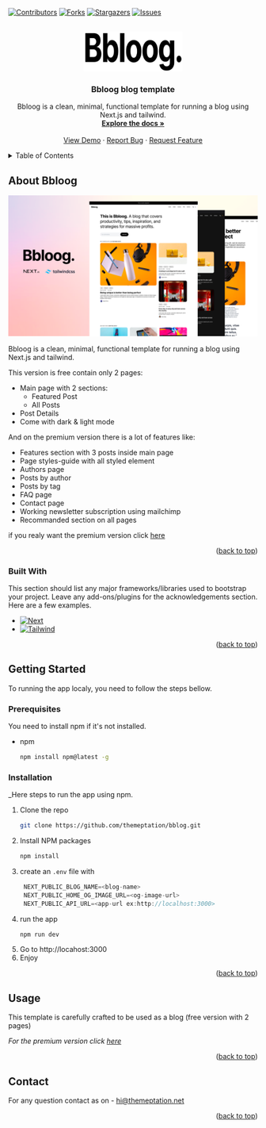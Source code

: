 <a name="readme-top"></a>

<!-- PROJECT SHIELDS -->
<!--
*** I'm using markdown "reference style" links for readability.
*** Reference links are enclosed in brackets [ ] instead of parentheses ( ).
*** See the bottom of this document for the declaration of the reference variables
*** for contributors-url, forks-url, etc. This is an optional, concise syntax you may use.
*** https://www.markdownguide.org/basic-syntax/#reference-style-links
-->

[![Contributors][contributors-shield]][contributors-url]
[![Forks][forks-shield]][forks-url]
[![Stargazers][stars-shield]][stars-url]
[![Issues][issues-shield]][issues-url]

<!-- PROJECT LOGO -->
<br />
<div align="center">
  <a href="https://github.com/themeptation/bblog">
    <img src="public/assets/logo.svg" alt="Logo" width="200" height="80">
  </a>

  <h3 align="center">Bbloog blog template</h3>

  <p align="center">
    Bbloog is a clean, minimal, functional template for running a blog using Next.js and tailwind.
    <br />
    <a href="https://github.com/themeptation/bblog"><strong>Explore the docs »</strong></a>
    <br />
    <br />
    <a href="https://github.com/themeptation/bblog">View Demo</a>
    ·
    <a href="https://github.com/themeptation/bblog/issues">Report Bug</a>
    ·
    <a href="https://github.com/themeptation/bblog/issues">Request Feature</a>
  </p>
</div>

<!-- TABLE OF CONTENTS -->
<details>
  <summary>Table of Contents</summary>
  <ol>
    <li>
      <a href="#about-the-project">About Bbloog</a>
      <ul>
        <li><a href="#built-with">Built With</a></li>
      </ul>
    </li>
    <li>
      <a href="#getting-started">Getting Started</a>
      <ul>
        <li><a href="#prerequisites">Prerequisites</a></li>
        <li><a href="#installation">Installation</a></li>
      </ul>
    </li>
    <li><a href="#usage">Usage</a></li>
    <li><a href="#contact">Contact</a></li>
  </ol>
</details>

<!-- ABOUT THE PROJECT -->

## About Bbloog

[![Product Name Screen Shot][product-screenshot]](https://themeptation.net)

Bbloog is a clean, minimal, functional template for running a blog using Next.js and tailwind.

This version is free contain only 2 pages:

- Main page with 2 sections:
  - Featured Post
  - All Posts
- Post Details
- Come with dark & light mode

And on the premium version there is a lot of features like:

- Features section with 3 posts inside main page
- Page styles-guide with all styled element
- Authors page
- Posts by author
- Posts by tag
- FAQ page
- Contact page
- Working newsletter subscription using mailchimp
- Recommanded section on all pages

if you realy want the premium version click [here](https://themeptation.gumroad.com/l/bbloog?option=a9kQcLJ6ts_CBJlbTJGKow%3D%3D&_gl=1*1pzzdjy*_ga*OTg5MTQzMjAyLjE2NzQzOTgxODg.*_ga_6LJN6D94N6*MTY3NDQwMjYxNC4xMjYuMS4xNjc0NDAyNzMwLjAuMC4w)

<p align="right">(<a href="#readme-top">back to top</a>)</p>

### Built With

This section should list any major frameworks/libraries used to bootstrap your project. Leave any add-ons/plugins for the acknowledgements section. Here are a few examples.

- [![Next][next.js]][next-url]
- [![Tailwind][tailwind]][tailwind-url]

<p align="right">(<a href="#readme-top">back to top</a>)</p>

<!-- GETTING STARTED -->

## Getting Started

To running the app localy, you need to follow the steps bellow.

### Prerequisites

You need to install npm if it's not installed.

- npm
  ```sh
  npm install npm@latest -g
  ```

### Installation

\_Here steps to run the app using npm.

1. Clone the repo
   ```sh
   git clone https://github.com/themeptation/bblog.git
   ```
2. Install NPM packages
   ```sh
   npm install
   ```
3. create an `.env` file with
   ```js
    NEXT_PUBLIC_BLOG_NAME=<blog-name>
    NEXT_PUBLIC_HOME_OG_IMAGE_URL=<og-image-url>
    NEXT_PUBLIC_API_URL=<app-url ex:http://localhost:3000>
   ```
4. run the app
   ```js
   npm run dev
   ```
5. Go to http://locahost:3000
6. Enjoy

<p align="right">(<a href="#readme-top">back to top</a>)</p>

<!-- USAGE EXAMPLES -->

## Usage

This template is carefully crafted to be used as a blog (free version with 2 pages)

_For the premium version click [here](https://themeptation.gumroad.com/l/bbloog?option=a9kQcLJ6ts_CBJlbTJGKow%3D%3D&_gl=1*1pzzdjy*_ga*OTg5MTQzMjAyLjE2NzQzOTgxODg.*_ga_6LJN6D94N6*MTY3NDQwMjYxNC4xMjYuMS4xNjc0NDAyNzMwLjAuMC4w)_

<p align="right">(<a href="#readme-top">back to top</a>)</p>

<!-- CONTACT -->

## Contact

For any question contact as on - hi@themeptation.net

<p align="right">(<a href="#readme-top">back to top</a>)</p>

<!-- MARKDOWN LINKS & IMAGES -->
<!-- https://www.markdownguide.org/basic-syntax/#reference-style-links -->

[contributors-shield]: https://img.shields.io/github/contributors/themeptation/bblog.svg?style=for-the-badge
[contributors-url]: https://github.com/themeptation/bblog/graphs/contributors
[forks-shield]: https://img.shields.io/github/forks/themeptation/bblog.svg?style=for-the-badge
[forks-url]: https://github.com/themeptation/bblog/network/members
[stars-shield]: https://img.shields.io/github/stars/themeptation/bblog.svg?style=for-the-badge
[stars-url]: https://github.com/themeptation/bblog/stargazers
[issues-shield]: https://img.shields.io/github/issues/themeptation/bblog.svg?style=for-the-badge
[issues-url]: https://github.com/themeptation/bblog/issues
[product-screenshot]: public/assets/screenshot.png
[next.js]: https://img.shields.io/badge/next.js-000000?style=for-the-badge&logo=nextdotjs&logoColor=white
[next-url]: https://nextjs.org/
[tailwind-url]: https://tailwindcss.com/
[tailwind]: https://img.shields.io/badge/tailwindcss-000000?style=for-the-badge&logo=tailwindcss&logoColor=white
